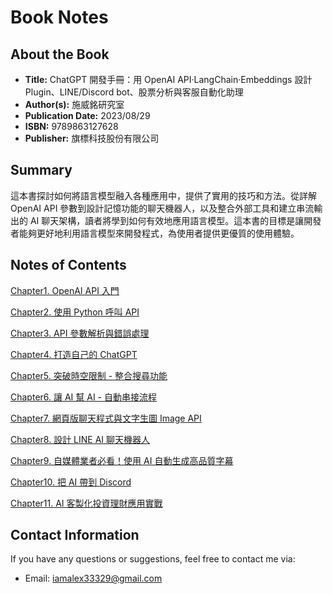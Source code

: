 # Book Notes

## About the Book

- **Title:** ChatGPT 開發手冊：用 OpenAI API‧LangChain‧Embeddings 設計 Plugin、LINE/Discord bot、股票分析與客服自動化助理
- **Author(s):** 施威銘研究室
- **Publication Date:** 2023/08/29
- **ISBN:** 9789863127628
- **Publisher:** 旗標科技股份有限公司

## Summary

這本書探討如何將語言模型融入各種應用中，提供了實用的技巧和方法。從詳解 OpenAI API 參數到設計記憶功能的聊天機器人，以及整合外部工具和建立串流輸出的 AI 聊天架構，讀者將學到如何有效地應用語言模型。這本書的目標是讓開發者能夠更好地利用語言模型來開發程式，為使用者提供更優質的使用體驗。

## Notes of Contents

[Chapter1. OpenAI API 入門](https://hackmd.io/@U3f2IzHERbymAst2-lDdjA/S1cNMYi6T)

[Chapter2. 使用 Python 呼叫 API](https://hackmd.io/@U3f2IzHERbymAst2-lDdjA/HyZBg5ia6)

[Chapter3. API 參數解析與錯誤處理](https://hackmd.io/@U3f2IzHERbymAst2-lDdjA/BJWNtsh6p)

[Chapter4. 打造自己的 ChatGPT](https://hackmd.io/@112356044/Hk81U96Tp)

[Chapter5. 突破時空限制 - 整合搜尋功能](https://hackmd.io/@112356044/HkbVM-ApT)

[Chapter6. 讓 AI 幫 AI - 自動串接流程](https://hackmd.io/@112356044/r1Ke-GR6T)

[Chapter7. 網頁版聊天程式與文字生圖 Image API](https://hackmd.io/@112356044/Hyf-AvgAT)

[Chapter8. 設計 LINE AI 聊天機器人](https://hackmd.io/@112356044/r1d6HsgAa)

[Chapter9. 自媒體業者必看！使用 AI 自動生成高品質字幕](https://hackmd.io/@112356044/rJ2T37V0T)

[Chapter10. 把 AI 帶到 Discord](https://hackmd.io/@112356044/Sy_L-B40T)

[Chapter11. AI 客製化投資理財應用實戰](https://hackmd.io/@112356044/HkUE0rER6)

## Contact Information

If you have any questions or suggestions, feel free to contact me via:

- Email: iamalex33329@gmail.com